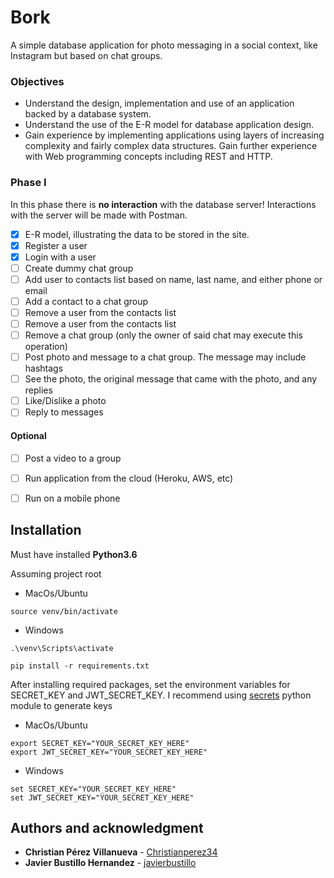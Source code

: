 # Bork
A simple database application for photo messaging in a social context, like Instagram but based on chat groups.

### Objectives
* Understand the design, implementation and use of an application backed by a database system.
* Understand the use of the E-R model for database application design.
* Gain experience by implementing applications using layers of increasing complexity and fairly complex data structures.
Gain further experience with Web programming concepts including REST and HTTP.

### Phase I
In this phase there is **no interaction** with the database server! Interactions with the server will be made with Postman.
 - [x] E-R model, illustrating the data to be stored in the site.
 - [x] Register a user
 - [x] Login with a user
 - [ ] Create dummy chat group
 - [ ] Add user to contacts list based on name, last name, and either phone or email
 - [ ] Add a contact to a chat group
 - [ ] Remove a user from the contacts list
 - [ ] Remove a user from the contacts list
 - [ ] Remove a chat group (only the owner of said chat may execute this operation)
 - [ ] Post photo and message to a chat group. The message may include hashtags
 - [ ] See the photo, the original message that came with the photo, and any replies
 - [ ] Like/Dislike a photo
 - [ ] Reply to messages
 
 #### Optional
 - [ ] Post a video to a group
 - [ ] Run application from the cloud (Heroku, AWS, etc)
 - [ ] Run on a mobile phone
 
 
## Installation
Must have installed **Python3.6**

Assuming project root
* MacOs/Ubuntu
``` Shell
source venv/bin/activate
```
* Windows
```Shell
.\venv\Scripts\activate
```
```Shell
pip install -r requirements.txt
```
After installing required packages, set the environment variables for SECRET_KEY and JWT_SECRET_KEY. I recommend using 
[secrets](https://docs.python.org/3/library/secrets.html) python module to generate keys
* MacOs/Ubuntu
``` Shell
export SECRET_KEY="YOUR_SECRET_KEY_HERE"
export JWT_SECRET_KEY="YOUR_SECRET_KEY_HERE"
```
* Windows
```Shell
set SECRET_KEY="YOUR_SECRET_KEY_HERE"
set JWT_SECRET_KEY="YOUR_SECRET_KEY_HERE"
```


## Authors and acknowledgment
* **Christian Pérez Villanueva** - [Christianperez34](https://github.com/ChristianPerez34)
* **Javier Bustillo Hernandez** - [javierbustillo](https://github.com/javierbustillo)